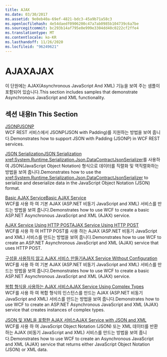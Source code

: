 ```yaml
---
title: AJAX
ms.date: 03/30/2017
ms.assetid: 9e0eb40a-69ef-4821-bdc3-45a9b71a58c3
ms.openlocfilehash: 4e54daedf0906200c47a7ab0985b104739c6a7be
ms.sourcegitcommit: bc293b14af795e0e999e3304dd40c0222cf2ffe4
ms.translationtype: MT
ms.contentlocale: ko-KR
ms.lasthandoff: 11/26/2020
ms.locfileid: "96249621"
---
```

# <a name="ajax"></a><span data-ttu-id="bd324-102">AJAX</span><span class="sxs-lookup"><span data-stu-id="bd324-102">AJAX</span></span>

<span data-ttu-id="bd324-103">이 단원에는 AJAX(Asynchronous JavaScript And XML) 기능을 보여 주는 샘플이 포함되어 있습니다.</span><span class="sxs-lookup"><span data-stu-id="bd324-103">This section includes samples that demonstrate Asynchronous JavaScript and XML functionality.</span></span>  
  
## <a name="in-this-section"></a><span data-ttu-id="bd324-104">섹션 내용</span><span class="sxs-lookup"><span data-stu-id="bd324-104">In This Section</span></span>  

 [<span data-ttu-id="bd324-105">JSONP</span><span class="sxs-lookup"><span data-stu-id="bd324-105">JSONP</span></span>](jsonp.md)  
 <span data-ttu-id="bd324-106">WCF REST 서비스에서 JSONP(JSON with Padding)를 지원하는 방법을 보여 줍니다.</span><span class="sxs-lookup"><span data-stu-id="bd324-106">Demonstrates how to support JSON with Padding (JSONP) in WCF REST services.</span></span>  
  
 [<span data-ttu-id="bd324-107">JSON Serialization</span><span class="sxs-lookup"><span data-stu-id="bd324-107">JSON Serialization</span></span>](json-serialization.md)  
 <span data-ttu-id="bd324-108"><xref:System.Runtime.Serialization.Json.DataContractJsonSerializer>를 사용하여 JSON(JavaScript Object Notation) 형식으로 데이터를 직렬화 및 역직렬화하는 방법을 보여 줍니다.</span><span class="sxs-lookup"><span data-stu-id="bd324-108">Demonstrates how to use the <xref:System.Runtime.Serialization.Json.DataContractJsonSerializer> to serialize and deserialize data in the JavaScript Object Notation (JSON) format.</span></span>  
  
 [<span data-ttu-id="bd324-109">Basic AJAX Service</span><span class="sxs-lookup"><span data-stu-id="bd324-109">Basic AJAX Service</span></span>](basic-ajax-service.md)  
 <span data-ttu-id="bd324-110">WCF를 사용 하 여 기본 AJAX (ASP.NET 비동기 JavaScript and XML) 서비스를 만드는 방법을 보여 줍니다.</span><span class="sxs-lookup"><span data-stu-id="bd324-110">Demonstrates how to use WCF to create a basic ASP.NET Asynchronous JavaScript and XML (AJAX) service.</span></span>  
  
 [<span data-ttu-id="bd324-111">AJAX Service Using HTTP POST</span><span class="sxs-lookup"><span data-stu-id="bd324-111">AJAX Service Using HTTP POST</span></span>](ajax-service-using-http-post.md)  
 <span data-ttu-id="bd324-112">WCF를 사용 하 여 HTTP POST를 사용 하는 AJAX (ASP.NET 비동기 JavaScript and XML) 서비스를 만드는 방법을 보여 줍니다.</span><span class="sxs-lookup"><span data-stu-id="bd324-112">Demonstrates how to use WCF to create an ASP.NET Asynchronous JavaScript and XML (AJAX) service that uses HTTP POST.</span></span>  
  
 [<span data-ttu-id="bd324-113">구성을 사용하지 않고 AJAX 서비스 만들기</span><span class="sxs-lookup"><span data-stu-id="bd324-113">AJAX Service Without Configuration</span></span>](ajax-service-without-configuration.md)  
 <span data-ttu-id="bd324-114">WCF를 사용 하 여 기본 AJAX (ASP.NET 비동기 JavaScript and XML) 서비스를 만드는 방법을 보여 줍니다.</span><span class="sxs-lookup"><span data-stu-id="bd324-114">Demonstrates how to use WCF to create a basic ASP.NET Asynchronous JavaScript and XML (AJAX) service.</span></span>  
  
 [<span data-ttu-id="bd324-115">복합 형식을 사용하는 AJAX 서비스</span><span class="sxs-lookup"><span data-stu-id="bd324-115">AJAX Service Using Complex Types</span></span>](ajax-service-using-complex-types-sample.md)  
 <span data-ttu-id="bd324-116">WCF를 사용 하 여 복합 형식의 인스턴스를 만드는 AJAX (ASP.NET 비동기 JavaScript and XML) 서비스를 만드는 방법을 보여 줍니다.</span><span class="sxs-lookup"><span data-stu-id="bd324-116">Demonstrates how to use WCF to create an ASP.NET Asynchronous JavaScript and XML (AJAX) service that creates instances of complex types.</span></span>  
  
 [<span data-ttu-id="bd324-117">JSON 및 XML을 포함한 AJAX 서비스</span><span class="sxs-lookup"><span data-stu-id="bd324-117">AJAX Service with JSON and XML</span></span>](ajax-service-with-json-and-xml-sample.md)  
 <span data-ttu-id="bd324-118">WCF를 사용 하 여 JavaScript Object Notation (JSON) 또는 XML 데이터를 반환 하는 AJAX (비동기 JavaScript and XML) 서비스를 만드는 방법을 보여 줍니다.</span><span class="sxs-lookup"><span data-stu-id="bd324-118">Demonstrates how to use WCF to create an Asynchronous JavaScript and XML (AJAX) service that returns either JavaScript Object Notation (JSON) or XML data.</span></span>
